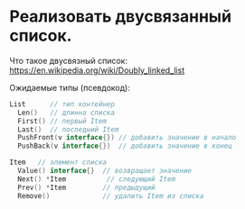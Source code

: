 # Реализовать двусвязанный список.

Что такое двусвязный список: https://en.wikipedia.org/wiki/Doubly_linked_list

Ожидаемые типы (псевдокод):

```go
List      // тип контейнер
  Len()   // длинна списка
  First() // первый Item
  Last()  // последний Item
  PushFront(v interface{}) // добавить значение в начало
  PushBack(v interface{})  // добавить значение в конец

Item   // элемент списка
  Value() interface{}  // возвращает значение
  Next() *Item          // следующий Item
  Prev() *Item         // предыдущий
  Remove()             // удалить Item из списка
```
